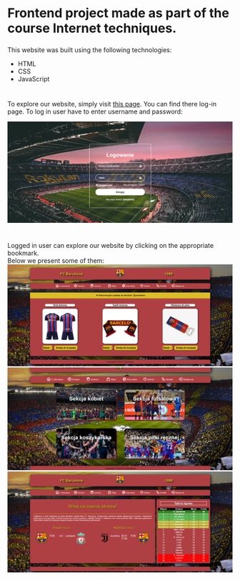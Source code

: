 # Frontend project made as part of the course Internet techniques.

### 
This website was built using the following technologies:

- HTML
- CSS
- JavaScript
#

To explore our website, simply visit [this page](https://github.com/filiphalys02/Football-Club-Page/blob/main/Main/login.html). You can find there log-in page. To log in user have to enter username and password: 

![login-page.png](Views/login-page.png)  
#
Logged in user can explore our website by clicking on the appropriate bookmark.  
Below we present some of them:
![1.png](Views/1.png) 
![2.png](Views/2.png)  
![3.png](Views/3.png) 